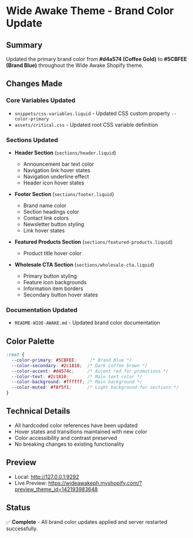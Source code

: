 # Wide Awake Theme - Brand Color Update

## Summary
Updated the primary brand color from **#d4a574 (Coffee Gold)** to **#5CBFEE (Brand Blue)** throughout the Wide Awake Shopify theme.

## Changes Made

### Core Variables Updated
- `snippets/css-variables.liquid` - Updated CSS custom property `--color-primary`
- `assets/critical.css` - Updated root CSS variable definition

### Sections Updated
- **Header Section** (`sections/header.liquid`)
  - Announcement bar text color
  - Navigation link hover states
  - Navigation underline effect
  - Header icon hover states

- **Footer Section** (`sections/footer.liquid`)
  - Brand name color
  - Section headings color
  - Contact link colors
  - Newsletter button styling
  - Link hover states

- **Featured Products Section** (`sections/featured-products.liquid`)
  - Product title hover color

- **Wholesale CTA Section** (`sections/wholesale-cta.liquid`)
  - Primary button styling
  - Feature icon backgrounds
  - Information item borders
  - Secondary button hover states

### Documentation Updated
- `README-WIDE-AWAKE.md` - Updated brand color documentation

## Color Palette
```css
:root {
  --color-primary: #5CBFEE;     /* Brand Blue */
  --color-secondary: #2c1810;  /* Dark coffee brown */
  --color-accent: #d4574c;     /* Accent red for promotions */
  --color-text: #2c1810;       /* Main text color */
  --color-background: #ffffff; /* Main background */
  --color-muted: #f8f5f1;      /* Light background for sections */
}
```

## Technical Details
- All hardcoded color references have been updated
- Hover states and transitions maintained with new color
- Color accessibility and contrast preserved
- No breaking changes to existing functionality

## Preview
- Local: http://127.0.0.1:9292
- Live Preview: https://wideawakeph.myshopify.com/?preview_theme_id=142193983648

## Status
✅ **Complete** - All brand color updates applied and server restarted successfully. 